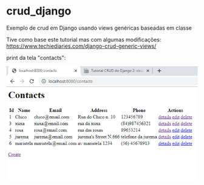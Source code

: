 # crud_django
Exemplo de crud em Django usando views genéricas baseadas em classe

Tive como base este tutorial mas com algumas modificações:<br>
https://www.techiediaries.com/django-crud-generic-views/

print da tela "contacts":


<img src="https://github.com/FlaviodosSantos/crud_django/blob/master/print/crud_django.png?raw=true">
